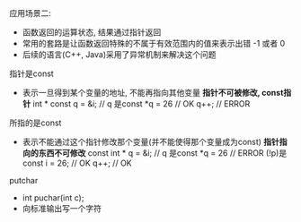 应用场景二: 
* 函数返回的运算状态, 结果通过指针返回
* 常用的套路是让函数返回特殊的不属于有效范围内的值来表示出错 -1 或者 0
* 后续的语言(C++, Java)采用了异常机制来解决这个问题

指针是const
* 表示一旦得到某个变量的地址, 不能再指向其他变量 **指针不可被修改, const指针**
int * const q = &i; // q 是const
*q = 26 // OK
q++; // ERROR 

所指的是const
* 表示不能通过这个指针修改那个变量(并不能使得那个变量成为const) **指针指向的东西不可修改**
const int * q = &i; // q 是const
*q = 26 // ERROR (!p)是const
i = 26; // OK
q++; // OK

putchar
* int puchar(int c);
* 向标准输出写一个字符
